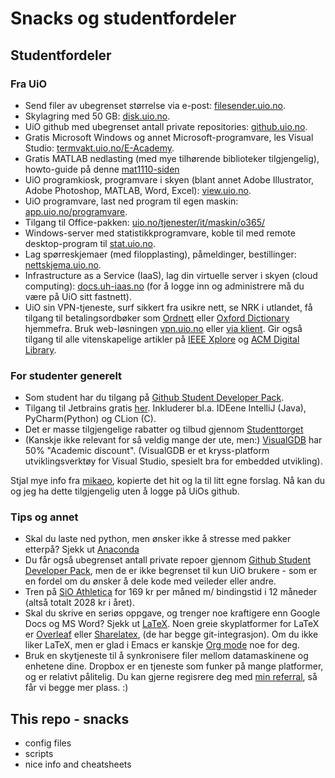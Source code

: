 # Snacks og studentfordeler
## Studentfordeler
### Fra UiO

* Send filer av ubegrenset størrelse via e-post: [filesender.uio.no](https://filesender.uio.no/).
* Skylagring med 50 GB: [disk.uio.no](https://disk.uio.no/).
* UiO github med ubegrenset antall private repositories: [github.uio.no](https://github.uio.no/).
* Gratis Microsoft Windows og annet Microsoft-programvare, les Visual Studio: [termvakt.uio.no/E-Academy](http://termvakt.uio.no/E-Academy).
* Gratis MATLAB nedlasting (med mye tilhørende biblioteker tilgjengelig), howto-guide på denne [mat1110-siden](http://www.uio.no/studier/emner/matnat/math/MAT1110/v16/programmering.html)
* UiO programkiosk, programvare i skyen (blant annet Adobe Illustrator, Adobe Photoshop, MATLAB, Word, Excel): [view.uio.no](https://view.uio.no/).
* UiO programvare, last ned program til egen maskin: [app.uio.no/programvare](https://app.uio.no/programvare/).
* Tilgang til Office-pakken: [uio.no/tjenester/it/maskin/o365/](http://www.uio.no/tjenester/it/maskin/o365/)
* Windows-server med statistikkprogramvare, koble til med remote desktop-program til [stat.uio.no](https://www.uio.no/tjenester/it/forskning/statistikk/statistikkservere.html#toc5).
* Lag spørreskjemaer (med filopplasting), påmeldinger, bestillinger: [nettskjema.uio.no](https://nettskjema.uio.no/).
* Infrastructure as a Service (IaaS), lag din virtuelle server i skyen (cloud computing): [docs.uh-iaas.no](http://docs.uh-iaas.no/en/latest/login.html) (for å logge inn og administrere må du være på UiO sitt fastnett).
* UiO sin VPN-tjeneste, surf sikkert fra usikre nett, se NRK i utlandet, få tilgang til betalingsordbøker som [Ordnett](https://ordnett.no/) eller [Oxford Dictionary](http://www.oed.com/) hjemmefra.  Bruk web-løsningen [vpn.uio.no](https://vpn.uio.no) eller [via klient](https://www.uio.no/tjenester/it/nett/utenfra/vpn/). Gir også tilgang til alle vitenskapelige artikler på [IEEE Xplore](http://ieeexplore.ieee.org/) og [ACM Digital Library](http://dl.acm.org/).

### For studenter generelt
* Som student har du tilgang på [Github Student Developer Pack](https://education.github.com/pack).
* Tilgang til Jetbrains gratis [her](https://www.jetbrains.com/student/). Inkluderer bl.a. IDEene IntelliJ (Java), PyCharm(Python) og CLion (C).
* Det er masse tilgjengelige rabatter og tilbud gjennom [Studenttorget](http://studenttorget.no/studentrabatter/)
* (Kanskje ikke relevant for så veldig mange der ute, men:) [VisualGDB](http://sysprogs.com/support/?topic=academic) har 50% "Academic discount". (VisualGDB er et kryss-platform utviklingsverktøy for Visual Studio, spesielt bra for embedded utvikling).

Stjal mye info fra [mikaeo](https://github.uio.no/mikaeo/uio_goodies/), kopierte det hit og la til litt egne forslag. Nå kan du og jeg ha dette tilgjengelig uten å logge på UiOs github.

### Tips og annet
* Skal du laste ned python, men ønsker ikke å stresse med pakker etterpå? Sjekk ut [Anaconda](https://www.continuum.io/downloads)
* Du får også ubegrenset antall private repoer gjennom [Github Student Developer Pack](https://education.github.com/pack), men de er ikke begrenset til kun UiO brukere - som er en fordel om du ønsker å dele kode med veileder eller andre.
* Tren på [SiO Athletica](https://www.sio.no/trening/) for 169 kr per måned m/ bindingstid i 12 måneder (altså totalt 2028 kr i året).
* Skal du skrive en seriøs oppgave, og trenger noe kraftigere enn Google Docs og MS Word? Sjekk ut [LaTeX](http://termvakt.uio.no/LaTeX). Noen greie skyplatformer for LaTeX er [Overleaf](https://www.overleaf.com/) eller [Sharelatex](https://www.sharelatex.com/), (de har begge git-integrasjon). Om du ikke liker LaTeX, men er glad i Emacs er kanskje [Org mode](http://orgmode.org/) noe for deg.
* Bruk en skytjeneste til å synkronisere filer mellom datamaskinene og enhetene dine. Dropbox er en tjeneste som funker på mange platformer, og er relativt pålitelig. Du kan gjerne regisrere deg med [min referral](https://db.tt/4NS8jogB), så får vi begge mer plass. :)

## This repo - snacks
* config files 
* scripts
* nice info and cheatsheets

